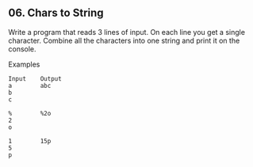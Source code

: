 ## 06. Chars to String

Write a program that reads 3 lines of input. On each line you get a single character. Combine all the characters into one string and print it on the console.

Examples

```
Input    Output
a        abc
b
c	

%        %2o
2
o

1        15p
5
p	
```
